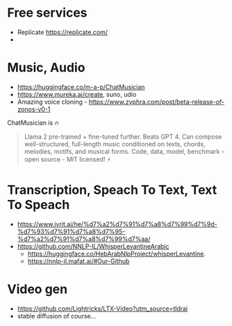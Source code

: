 # Free services
* Replicate https://replicate.com/
* 

# Music, Audio
* https://huggingface.co/m-a-p/ChatMusician
* https://www.mureka.ai/create, suno, udio
* Amazing voice cloning - https://www.zyphra.com/post/beta-release-of-zonos-v0-1

ChatMusician is 🔥
> Llama 2 pre-trained + fine-tuned further.
> Beats GPT 4.
> Can compose well-structured, full-length music conditioned on texts, chords, melodies, motifs, and musical forms.
> Code, data, model, benchmark - open source - MIT licensed! ⚡

# Transcription, Speach To Text, Text To Speach
* https://www.ivrit.ai/he/%d7%a2%d7%91%d7%a8%d7%99%d7%9d-%d7%93%d7%91%d7%a8%d7%95-%d7%a2%d7%91%d7%a8%d7%99%d7%aa/
* https://github.com/NNLP-IL/WhisperLevantineArabic
  * https://huggingface.co/HebArabNlpProject/whisperLevantine.
  * https://nnlp-il.mafat.ai/#Our-Github

# Video gen
* https://github.com/Lightricks/LTX-Video?utm_source=tldrai
* stable diffusion of course...
